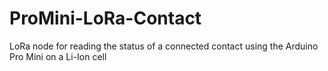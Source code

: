 # ProMini-LoRa-Contact
LoRa node for reading the status of a connected contact using the Arduino Pro Mini on a Li-Ion cell
